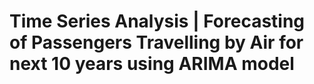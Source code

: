 # Time Series Analysis | Forecasting of Passengers Travelling by Air for next 10 years using ARIMA model
